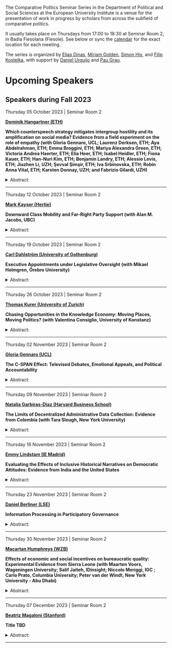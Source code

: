 The Comparative Politics Seminar Series in the Department of Political
and Social Sciences at the European University Institute is a venue for
the presentation of work in progress by scholars from across the
subfield of comparative politics.

It usually takes place on Thursdays from 17:00 to 18:30 at Seminar Room
2, in Badia Fiesolana (Fiesole). See below or sync the
[calendar](webcal://raw.githubusercontent.com/cpss-eui/cpss-eui.github.io/main/events.ics)
for the exact location for each meeting.

The series is organized by [Elias
Dinas](https://www.eui.eu/people?id=elias-dinas), [Miriam
Golden](https://www.miriamgolden.com/), [Simon
Hix](https://simonhix.com//), and [Filip
Kostelka](https://filipkostelka.com/), with support by [Daniel
Urquijo](https://www.eui.eu/people?id=daniel-urquijo) and [Pau
Grau](https://paugrau.cat/).

Upcoming Speakers
=================

Speakers during Fall 2023
-------------------------

Thursday 05 October 2023 | Seminar Room 2
<p>
<strong><a href='https://www.hangartner.net/'>Dominik Hangartner
(ETH)</a></strong>
</p>

**Which counterspeech strategy mitigates intergroup hostility and its
amplification on social media? Evidence from a field experiment on the
role of empathy (with Gloria Gennaro, UCL; Laurenz Derksen, ETH; Aya
Abdelrahman, ETH; Emma Broggini, ETH; Mariya Alexandra Green, ETH;
Victoria Andrea Haerter, ETH; Elia Heer, ETH; Isabel Heidler, ETH; Fiona
Kauer, ETH; Han-Nuri Kim, ETH; Benjamin Landry, ETH; Alessio Levis, ETH;
Jiazhen Li, UZH; Şevval Şimşir, ETH; Iva Srbinovska, ETH; Robin Anna
Vital, ETH; Karsten Donnay, UZH; and Fabrizio Gilardi, UZH)**

<details>
<summary>Abstract:</summary>
<p>
Online intergroup hostility is a pervasive and troubling issue, yet
experimental evidence on how to curb it remains scarce. This study
focuses on counterspeech as a means for users to reduce hate speech.
Informed by theories from social psychology about the role of empathy in
overcoming prejudice, we randomize four counterspeec strategies across
the senders of 2,102 xenophobic Twitter messages. Compared to the
control group, the three empathy-based strategies increase the sender’s
propensity to delete the xenophobic message, reduce the share of new
xenophobic messages over the following four weeks, and decrease other
users’ amplification of the xenophobic message. Among these strategies,
analogical perspective-taking, encouraging the sender to compare their
own experiences of being attacked online with their discriminatory
behavior towards the outgroup, is particularly effective. In contrast,
disapproval messages have weaker effects. These findings provide
theoretical and actionable insights for how to reduce intergroup
hostility and its online amplification.
</p>
</details>
<hr>
Thursday 12 October 2023 | Seminar Room 2
<p>
<strong><a href='https://mark-kayser.com/'>Mark Kayser
(Hertie)</a></strong>
</p>

**Downward Class Mobility and Far-Right Party Support (with Alan M.
Jacobs, UBC)**

<details>
<summary>Abstract:</summary>
<p>
The relative effects of economic and social change on support for
far-right parties persistently occupies the attention of scholars and
the public. We argue that many explanations, by examining short-run
economic change or levels of social and cultural characteristics, miss a
core determinant of the rise of the far right: long-run material
deterioration, with its concomitant implications for social status.
Employing intergenerational occupational mobility, a measure uniquely
able to capture both components, we provide the first broad evidence of
this pattern across 10 countries and 2 decades. We then distinguish (a)
between level and change effects with the aid of diagonal reference
models and (b) between income and status effects through the use of
historical occupational wage data. Downward (but not upward)
occupational mobility predicts far-right voting across ten developed
democracies and intergenerational differences in real income play a role
independent of occupational status.
</p>
</details>
<hr>
Thursday 19 October 2023 | Seminar Room 2
<p>
<strong><a href='https://www.gu.se/en/about/find-staff/carldahlstrom'>Carl
Dahlström (University of Gothenburg)</a></strong>
</p>

**Executive Appointments under Legislative Oversight (with Mikael
Holmgren, Örebro University)**

<details>
<summary>Abstract:</summary>
<p>
A large literature argues that the executive’s appointment powers may
bestow them with a significant policy advantage against the legislature.
In practice, however, the legislature may also deploy a variety of
instruments to strike back at the executive. In this paper, we field
five decades’ worth of data from the Swedish government to investigate
whether the executive might adapt their appointment strategies to
legislative pressures. We take advantage of a vast system of ad-hoc
commissions that the Swedish ministers have developed over time to track
their sensitivity to the parliament’s partisan composition. We find
that, while the ministers generally oversample appointees from their own
parties, the overall distribution of political appointees also tends to
shift along with the parliament’s balance of power. In line with recent
theories of interbranch relations, our results highlight both the
executive’s penchant for strategic appointments and the legislature’s
constraining reach.
</p>
</details>
<hr>
Thursday 26 October 2023 | Seminar Room 2
<p>
<strong><a href='https://thomaskurer.net/'>Thomas Kurer (University of
Zurich)</a></strong>
</p>

**Chasing Opportunities in the Knowledge Economy: Moving Places, Moving
Politics? (with Valentina Consiglio, University of Konstanz)**

<details>
<summary>Abstract:</summary>
<p>
The rise of the knowledge economy has profoundly transformed the
political landscape. Thriving urban knowledge hubs have become almost
synonymous with cosmopolitan environments whereas lagging-behind areas
are characterized by stronger anti-establishment sentiments. We advance
the literature with a more dynamic perspective by studying individual
relocations to examine the political consequences of the strong pull
into destinations that are typically more progressive than most places
of origin. We propose an innovative measure of local opportunity at the
NUTS-3 level in Germany and merge this “opportunity map” with
individual-level panel data to assess how relocations into knowledge
hubs affect political behavior. In line with a mechanism of
assimilation, we find strong and consistent evidence that moving to
opportunity fosters political integration and shifts political
preferences to the left. Our findings suggest that the ongoing movement
of populations from rural regions to prosperous cities may come with a
self-reinforcing political dynamic that creates a strong and lasting
progressive coalition in the mid- and long-term.
</p>
</details>
<hr>
Thursday 02 November 2023 | Seminar Room 2
<p>
<strong><a href='http://gloriagennaro.rbind.io/'>Gloria Gennaro
(UCL)</a></strong>
</p>

**The C-SPAN Effect: Televised Debates, Emotional Appeals, and Political
Accountability**

<details>
<summary>Abstract:</summary>
<p>
We study the effect of televised broadcasts of floor debates on the
rhetoric and behavior of U.S. Congress Members. First, we show in a
differences-in-differences analysis that the introduction of C-SPAN
broadcasts in 1979 increased the use of emotional appeals in the House
relative to the Senate, where televised floor debates were not
introduced until later. Second, we use exogenous variation in C-SPAN
channel positioning as an instrument for C-SPAN viewership by
Congressional district and show that House Members from districts with
exogenously higher C-SPAN viewership are more emotive in floor debates.
Looking to electoral pressures as a mechanism, we find the emotionality
effect of C-SPAN is strongest in competitive districts. C-SPAN exposure
increases the vote share for incumbent Congress Members and citizens’
approval of their job in Congress, and more so among Members who speak
more emotionally. Contra accountability models of transparency, C-SPAN
has no effect on measures of legislative effort on behalf of
constituents, and if anything it reduces a politician’s constituency
orientation. We find that local news coverage – that is, mediated rather
than direct transparency – has the opposite effect of C-SPAN, increasing
legislative effort but with no effect on emotional rhetoric. These
results highlight the importance of audience and mediation in the
political impacts of higher transparency.
</p>
</details>
<hr>
Thursday 09 November 2023 | Seminar Room 2
<p>
<strong><a href='https://www.nataliagarbirasdiaz.com'>Natalia
Garbiras-Diaz (Harvard Business School)</a></strong>
</p>

**The Limits of Decentralized Administrative Data Collection: Evidence
from Colombia (with Tara Slough, New York University)**

<details>
<summary>Abstract:</summary>
<p>
States collect vast amounts of data for use in policymaking and public
administration. To do so, central governments frequently solicit data
from decentralized bureaucrats. Because central governments use these
data in policymaking, decentralized bureaucrats may face incentives to
selectively report or misreport, limiting the quality of administrative
data. We study the production of a transparency index by measuring the
reporting behavior of bureaucrats in the near universe of Colombian
public sector entities. Using an original audit, we show that failure to
report and misreporting vary systematically in actual transparency
practices, revealing limits to the use of these data. Further, in
partnership with a Colombian government watchdog agency, we implement a
large-scale experiment that varies the salience of central government
oversight. Increased salience changed the data bureaucrats reported to
the central government. Similar dynamics across policy areas and regime
types are apt to limit the quality of state information in multiple
contexts.
</p>
</details>
<hr>
Thursday 16 November 2023 | Seminar Room 2
<p>
<strong><a href='https://emmylindstam.com'>Emmy Lindstam (IE
Madrid)</a></strong>
</p>

**Evaluating the Effects of Inclusive Historical Narratives on
Democratic Attitudes: Evidence from India and the United States**

<details>
<summary>Abstract:</summary>
<p>
Abstract TBD
</p>
</details>
<hr>
Thursday 23 November 2023 | Seminar Room 2
<p>
<strong><a href='http://www.danielberliner.com/'>Daniel Berliner
(LSE)</a></strong>
</p>

**Information Processing in Participatory Governance**

<details>
<summary>Abstract:</summary>
<p>
Participatory governance institutions often aim to yield information
useful to policymakers, whether about public preferences, problems,
solutions, or perspectives. But how can large numbers of public
contributions be processed into interpretable and actionable information
outputs? As theorists and practitioners increasingly call for
participatory governance to operate at larger scales, often enabled by
new technologies, this challenge only becomes more important. Building
on research across political theory, public administration, and
political science, this paper develops and illustrates three claims:
First, that information processing plays an important and
under-appreciated role in participatory governance. Second, that there
are distinct types of information processing, best characterised by two
dimensions of specificity and novelty. And third, that these types
differ in their costs, in the extent to which they can be delegated to
non-experts or to automation, and in their potential consequences for
unrepresentative participation. Better recognising these differences
will help both researchers and practitioners better understand the
potential and the limitations of participatory governance institutions
in different settings and with different goals.
</p>
</details>
<hr>
Thursday 30 November 2023 | Seminar Room 2
<p>
<strong><a href='https://macartan.github.io/'>Macartan Humphreys
(WZB)</a></strong>
</p>

**Effects of economic and social incentives on bureaucratic quality:
Experimental Evidence from Sierra Leone (with Maarten Voors, Wageningen
University; Salif Jaiteh, IDinsight; Niccolo Meriggi, IGC ; Carlo Prato,
Columbia University; Peter van der Windt, New York University - Abu
Dhabi)**

<details>
<summary>Abstract:</summary>
<p>
Using a field experiment implemented in Sierra Leone we examine mixed
motives for local service providers. We find evidence consistent with
past literature that social pressure improves quality–albeit at a lower
levels than past studies have found. These gains however are no better
than gains from simple direct payment mechanisms that involve similar
direct costs but lower social costs. There is weak evidence of crowding
out effects. Analysis of a structural model identifies conditions
underwhich social or economic incentives are more or less likely to be
effective.
</p>
</details>
<hr>
Thursday 07 December 2023 | Seminar Room 2
<p>
<strong><a href='https://bmagaloni.com/'>Beatriz Magaloni
(Stanford)</a></strong>
</p>

**Title TBD**

<details>
<summary>Abstract:</summary>
<p>
Abstract TBD
</p>
</details>
<hr>
<!-- ## Speakers during Winter 2024 -->
<!-- ## Speakers during Spring 2024 -->
